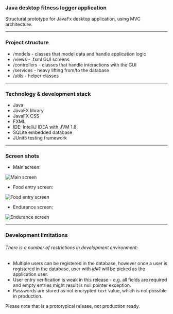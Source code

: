 ### Java desktop fitness logger application

Structural prototype for JavaFx desktop application,
using MVC architecture.

---

### Project structure

* /models - classes that model data and handle application logic
* /views - .fxml GUI screens
* /controllers - classes that handle interactions with the GUI
* /services - heavy lifting from/to the database
* /utils - helper classes


---

### Technology & development stack

* Java
* JavaFX library
* JavaFX CSS
* FXML
* IDE: IntelliJ IDEA with JVM 1.8
* SQLite embedded database
* JUnit5 testing framework

--- 

### Screen shots

* Main screen:

![Main screen][main_screen]

[main_screen]: https://github.com/kseniacold/java-fitness-logger/blob/master/docs/images/main_screen.png?raw=true "Main Application Screen"

* Food entry screen:

![Food entry screen][food_screen]

[food_screen]: https://github.com/kseniacold/java-fitness-logger/blob/master/docs/images/food_entry_screen600x400.png?raw=true "Food Entry Screen"

* Endurance screen:

![Endurance screen][endurance_screen]

[endurance_screen]: https://github.com/kseniacold/java-fitness-logger/blob/master/docs/images/endurance_screen_600x400.png?raw=true "Endurance Screen"

---

### Development limitations
###### There is a number of restrictions in development environment:

* Multiple users can be registered in the database, however once a user is registered in the database, user with *id#1* will be picked as the application user.
* User entry verification is weak in this release - e.g. all fields are required and empty entries might result is null pointer exception.
* Passwords are stored as not encrypted `text` value, which is not possible in production. 

Please note that is a prototypical release, not production ready.
